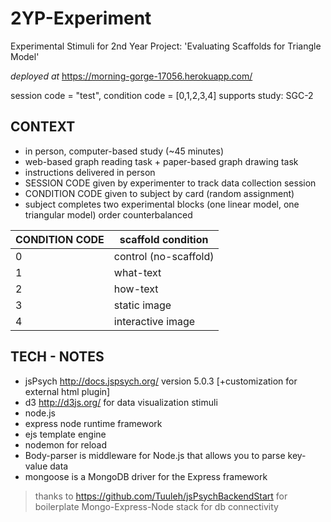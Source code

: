 # 2YP-Experiment

Experimental Stimuli for 2nd Year Project: 'Evaluating Scaffolds for Triangle Model'

_deployed at_ https://morning-gorge-17056.herokuapp.com/

session code = "test", condition code = [0,1,2,3,4]
supports study: SGC-2


##  CONTEXT
- in person, computer-based study (~45 minutes)
- web-based graph reading task + paper-based graph drawing task
- instructions delivered in person
- SESSION CODE given by experimenter to track data collection session
- CONDITION CODE given to subject by card (random assignment)
- subject completes two experimental blocks (one linear model, one triangular model) order counterbalanced

CONDITION CODE | scaffold condition
 ------------- |-------------
 0             | control (no-scaffold)
 1             | what-text
 2             | how-text
 3             | static image
 4             | interactive image
 

##  TECH - NOTES
- jsPsych http://docs.jspsych.org/ version 5.0.3 [+customization for external html plugin]
- d3 http://d3js.org/ for data visualization stimuli
- node.js
- express node runtime framework
- ejs template engine
- nodemon for reload
- Body-parser is middleware for Node.js that allows you to parse key-value data
- mongoose is a MongoDB driver for the Express framework

> thanks to https://github.com/Tuuleh/jsPsychBackendStart for boilerplate Mongo-Express-Node stack for db connectivity
